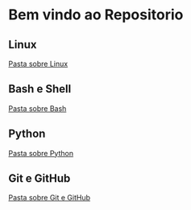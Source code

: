 # Bem vindo ao Repositorio

## Linux

[Pasta sobre Linux](https://github.com/marcelloale/marcelloale.github.io/tree/main/arquivos/Linux)

## Bash e Shell

[Pasta sobre Bash](https://github.com/marcelloale/marcelloale.github.io/tree/main/arquivos/Bash)

## Python

[Pasta sobre Python](https://github.com/marcelloale/marcelloale.github.io/tree/main/arquivos/Python)

## Git e GitHub

[Pasta sobre Git e GitHub](https://github.com/marcelloale/marcelloale.github.io/tree/main/arquivos/Git)
